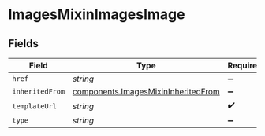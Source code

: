 # ImagesMixinImagesImage


## Fields

| Field                                                                                      | Type                                                                                       | Required                                                                                   | Description                                                                                |
| ------------------------------------------------------------------------------------------ | ------------------------------------------------------------------------------------------ | ------------------------------------------------------------------------------------------ | ------------------------------------------------------------------------------------------ |
| `href`                                                                                     | *string*                                                                                   | :heavy_minus_sign:                                                                         | N/A                                                                                        |
| `inheritedFrom`                                                                            | [components.ImagesMixinInheritedFrom](../../models/components/imagesmixininheritedfrom.md) | :heavy_minus_sign:                                                                         | N/A                                                                                        |
| `templateUrl`                                                                              | *string*                                                                                   | :heavy_check_mark:                                                                         | N/A                                                                                        |
| `type`                                                                                     | *string*                                                                                   | :heavy_minus_sign:                                                                         | N/A                                                                                        |